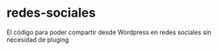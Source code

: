 # redes-sociales
El código para poder compartir desde Wordpress en redes sociales sin necesidad de pluging 
